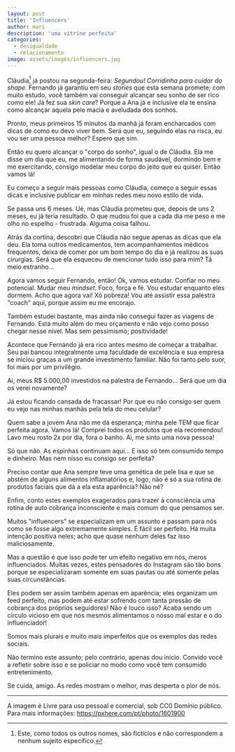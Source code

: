 ```yaml
---
layout: post
title: 'Influencers'
author: mari
description: 'uma vitrine perfeita'
categories:
  - desigualdade
  - relacionamento
image: assets/images/influencers.jpg
---
```


Cláudia[^1] já postou na segunda-feira: *Segundou! Corridinha para cuidar do shape.* Fernando já garantiu em seu *stories* que esta semana promete; com muito estudo, você também vai conseguir alcançar seu sonho de ser rico como ele! Já fez sua *skin care*? Porque a Ana já e inclusive ela te ensina como alcançar aquela pele macia e aveludada dos sonhos. 

Pronto, meus primeiros 15 minutos da manhã já foram encharcados com dicas de como eu devo viver bem. Será que eu, seguindo elas na risca, eu vou ser uma pessoa melhor? Espero que sim. 

Então eu quero alcançar o "corpo do sonho", igual o de Cláudia. Ela me disse um dia que eu, me alimentando de forma saudável, dormindo bem e me exercitando, consigo modelar meu corpo do jeito que eu quiser. Então vamos lá!

Eu começo a seguir mais pessoas como Cláudia, começo a seguir essas dicas e inclusive publicar em minhas redes meu novo estilo de vida. 

Se passa uns 6 meses. Ué, mas Cláudia prometeu que, depois de uns 2 meses, eu já teria resultado. O que mudou foi que a cada dia me peso e me olho no espelho - frustrada. Alguma coisa falhou. 

Atrás da cortina, descobri que Cláudia não segue apenas as dicas que ela deu. Ela toma outros medicamentos, tem acompanhamentos médicos frequentes, deixa de comer por um bom tempo do dia e já realizou as suas cirurgias. Será que ela esqueceu de mencionar tudo isso para mim? Tá meio estranho...

Agora vamos seguir Fernando, então! Ok, vamos estudar. Confiar no meu potencial. Mudar meu *mindset*. Foco, força e fé. Vou estudar enquanto eles dormem. Acho que agora vai! Xô pobreza! Vou até assistir essa palestra "coach" aqui, porque assim eu me encorajo. 

Também estudei bastante, mas ainda não consegui fazer as viagens de Fernando. Está muito além do meu orçamento e não vejo como posso chegar nesse nível. Mas sem pessimismo; positividade! 

Acontece que Fernando já era rico antes mesmo de começar a trabalhar. Seu pai bancou integralmente uma faculdade de excelência e sua empresa se iniciou graças a um grande investimento familiar. Não foi tanto pelo suor, foi mais por um privilégio. 

Ai, meus R$ 5.000,00 investidos na palestra de Fernando... Será que um dia os verei novamente? 

Já estou ficando cansada de fracassar! Por que eu não consigo ser quem eu vejo nas minhas manhãs pela tela do meu celular?

Quem sabe a jovem Ana não me dá esperança; minha pele TEM que ficar perfeita agora. Vamos lá! Comprei todos os produtos que ela recomendou! Lavo meu rosto 2x por dia, fora o banho. Ai, me sinto uma nova pessoa! 

Só que não. As espinhas continuam aqui... E isso só tem consumido tempo e dinheiro. Mas nem nisso eu consigo ser perfeita?

Preciso contar que Ana sempre teve uma genética de pele lisa e que se abstém de alguns alimentos inflamatórios e, logo, não é só a sua rotina de produtos faciais que dá a ela esta aparência? Não né?

Enfim, conto estes exemplos exagerados para trazer à consciência uma rotina de auto cobrança inconsciente e mais comum do que pensamos ser. 

Muitos "influencers" se especializam em um assunto e passam para nós como se fosse algo extremamente simples. É fácil ser perfeito. Há muita intenção positiva neles; acho que quase nenhum deles faz isso maliciosamente. 

Mas a questão é que isso pode ter um efeito negativo em nós, meros influenciados. Muitas vezes, estes pensadores do Instagram são tão bons porque se especializaram somente em suas pautas ou até somente pelas suas circunstâncias. 

Eles podem ser assim também apenas em aparência; eles organizam um feed perfeito, mas podem até estar sofrendo com tanta pressão de cobrança dos próprios seguidores! Não é louco isso? Acaba sendo um círculo vicioso em que nós mesmos alimentamos o nosso mal estar e o do influenciador!

Somos mais plurais e muito mais imperfeitos que os exemplos das redes sociais.

Não termino este assunto; pelo contrário, apenas dou início. Convido você a refletir sobre isso e se policiar no modo como você tem consumido entretenimento. 

Se cuida, amigo. As redes mostram o melhor, mas desperta o pior de nós. 


[^1]: Este, como todos os outros nomes, são fictícios e não correspondem a nenhum sujeito específico.

---
A imagem é Livre para uso pessoal e comercial, sob CC0 Domínio público. Para mais informações: https://pxhere.com/pt/photo/1601900
